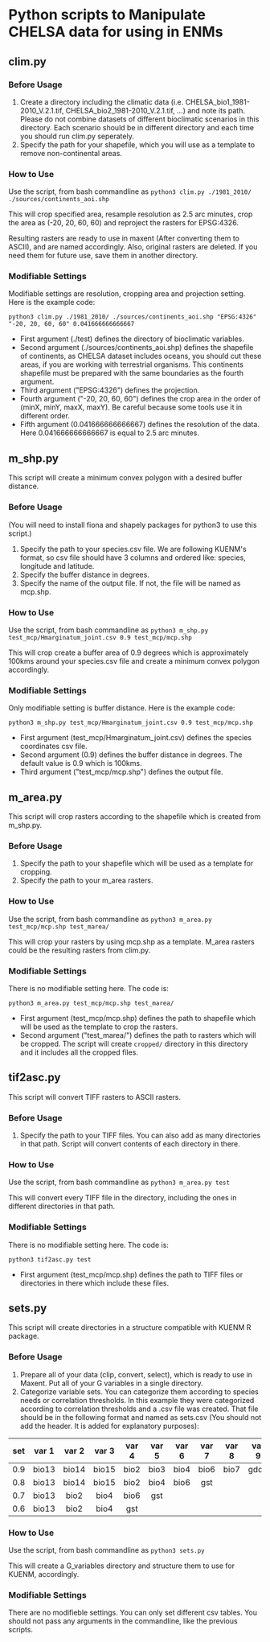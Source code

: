 # Python scripts to Manipulate CHELSA data for using in ENMs

## clim.py

### Before Usage

1. Create a directory including the climatic data (i.e. CHELSA_bio1_1981-2010_V.2.1.tif, CHELSA_bio2_1981-2010_V.2.1.tif, ...) and note its path. Please do not combine datasets of different bioclimatic scenarios in this directory. Each scenario should be in different directory and each time you should run clim.py seperately.
2. Specify the path for your shapefile, which you will use as a template to remove non-continental areas.

### How to Use

Use the script, from bash commandline as ```python3 clim.py ./1981_2010/ ./sources/continents_aoi.shp```

This will crop specified area, resample resolution as 2.5 arc minutes, crop the area as (-20, 20, 60, 60) and reproject the rasters for EPSG:4326.

Resulting rasters are ready to use in maxent (After converting them to ASCII), and are named accordingly. Also, original rasters are deleted. If you need them for future use, save them in another directory.

### Modifiable Settings

Modifiable settings are resolution, cropping area and projection setting. Here is the example code:

```python3 clim.py ./1981_2010/ ./sources/continents_aoi.shp "EPSG:4326" "-20, 20, 60, 60" 0.041666666666667```

* First argument (./test) defines the directory of bioclimatic variables.
* Second argument (./sources/continents_aoi.shp) defines the shapefile of continents, as CHELSA dataset includes oceans, you should cut these areas, if you are working with terrestrial organisms. This continents shapefile must be prepared with the same boundaries as the fourth argument.
* Third argument ("EPSG:4326") defines the projection.
* Fourth argument ("-20, 20, 60, 60") defines the crop area in the order of (minX, minY, maxX, maxY). Be careful because some tools use it in different order.
* Fifth argument (0.041666666666667) defines the resolution of the data. Here 0.041666666666667 is equal to 2.5 arc minutes.

## m_shp.py

This script will create a minimum convex polygon with a desired buffer distance.

### Before Usage

(You will need to install fiona and shapely packages for python3 to use this script.)
1. Specify the path to your species.csv file. We are following KUENM's format, so csv file should have 3 columns and ordered like: species, longitude and latitude.
2. Specify the buffer distance in degrees.
3. Specify the name of the output file. If not, the file will be named as mcp.shp.

### How to Use

Use the script, from bash commandline as ```python3 m_shp.py test_mcp/Hmarginatum_joint.csv 0.9 test_mcp/mcp.shp```

This will crop create a buffer area of 0.9 degrees which is approximately 100kms around your species.csv file and create a minimum convex polygon accordingly.

### Modifiable Settings

Only modifiable setting is buffer distance. Here is the example code:

```python3 m_shp.py test_mcp/Hmarginatum_joint.csv 0.9 test_mcp/mcp.shp```

* First argument (test_mcp/Hmarginatum_joint.csv) defines the species coordinates csv file.
* Second argument (0.9) defines the buffer distance in degrees. The default value is 0.9 which is 100kms.
* Third argument ("test_mcp/mcp.shp") defines the output file.

## m_area.py

This script will crop rasters according to the shapefile which is created from m_shp.py.

### Before Usage

1. Specify the path to your shapefile which will be used as a template for cropping.
2. Specify the path to your m_area rasters. 

### How to Use

Use the script, from bash commandline as ```python3 m_area.py test_mcp/mcp.shp test_marea/```

This will crop your rasters by using mcp.shp as a template. M_area rasters could be the resulting rasters from clim.py.

### Modifiable Settings

There is no modifiable setting here. The code is:

```python3 m_area.py test_mcp/mcp.shp test_marea/```

* First argument (test_mcp/mcp.shp) defines the path to shapefile which will be used as the template to crop the rasters.
* Second argument ("test_marea/") defines the path to rasters which will be cropped. The script will create ```cropped/``` directory in this directory and it includes all the cropped files.

## tif2asc.py

This script will convert TIFF rasters to ASCII rasters.

### Before Usage

1. Specify the path to your TIFF files. You can also add as many directories in that path. Script will convert contents of each directory in there. 

### How to Use

Use the script, from bash commandline as ```python3 m_area.py test```

This will convert every TIFF file in the directory, including the ones in different directories in that path.

### Modifiable Settings

There is no modifiable setting here. The code is:

```python3 tif2asc.py test```

* First argument (test_mcp/mcp.shp) defines the path to TIFF files or directories in there which include these files. 

## sets.py

This script will create directories in a structure compatible with KUENM R package. 

### Before Usage

1. Prepare all of your data (clip, convert, select), which is ready to use in Maxent. Put all of your G variables in a single directory.
2. Categorize variable sets. You can categorize them according to species needs or correlation thresholds. In this example they were categorized according to correlation thresholds and a .csv file was created. That file should be in the following format and named as sets.csv (You should not add the header. It is added for explanatory purposes):

| set | var 1 | var 2 | var 3 |var 4 | var 5| var 6| var 7| var 8| var 9|var 10|var 11|var 12|
|:---:| :---: | :---: | :---: |:---: | :---:| :---:| :---:| :---:| :---:|:---:|:---:|:---:|
| 0.9 | bio13 | bio14 | bio15 | bio2 | bio3 | bio4 | bio6 | bio7 | gdd0 | gsp | gst | npp |
| 0.8 | bio13 | bio14 | bio15 | bio2 | bio4 | bio6 | gst  |      |      |     |     |     |
| 0.7 | bio13 | bio2  | bio4  | bio6 | gst  |      |      |      |      |     |     |     |
| 0.6 | bio13 | bio2  | bio4  | gst  |      |      |      |      |      |     |     |     |

### How to Use

Use the script, from bash commandline as ```python3 sets.py```

This will create a G_variables directory and structure them to use for KUENM, accordingly.

### Modifiable Settings

There are no modifieble settings. You can only set different csv tables. You should not pass any arguments in the commandline, like the previous scripts.
